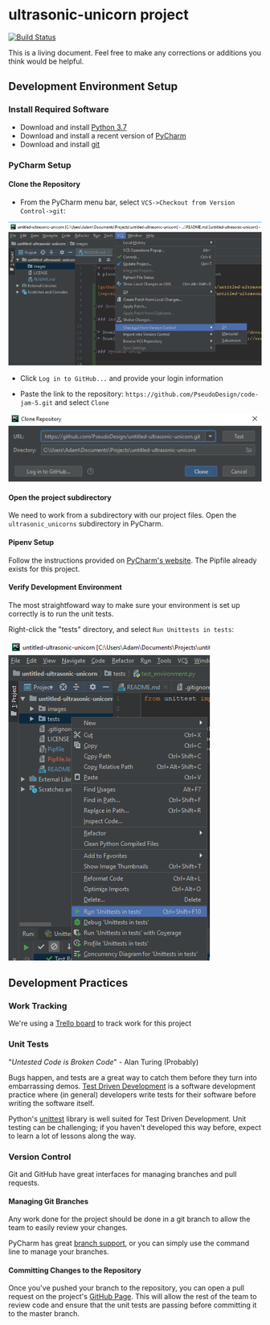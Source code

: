 # ultrasonic-unicorn project

[![Build Status](https://nectr.dev/buildStatus/icon?job=ultrasonic-unicorn)](https://nectr.dev/job/ultrasonic-unicorn/)

This is a living document.  Feel free to make any corrections or additions you 
think would be helpful.

[github_page]: https://github.com/PseudoDesign/code-jam-5
[repository]: https://github.com/PseudoDesign/code-jam-5.git

## Development Environment Setup

### Install Required Software

* Download and install [Python 3.7](https://www.python.org/downloads/)
* Download and install a recent version of [PyCharm](https://www.jetbrains.com/pycharm/download)
* Download and install [git](https://git-scm.com/downloads)

### PyCharm Setup

#### Clone the Repository

* From the PyCharm menu bar, select `VCS->Checkout from Version Control->git`:

![](images/git-checkout.png)

* Click `Log in to GitHub...` and provide your login information

* Paste the link to the repository:
 `https://github.com/PseudoDesign/code-jam-5.git` and select `Clone`

![](images/clone.png)

#### Open the project subdirectory
We need to work from a subdirectory with our project files.  Open the `ultrasonic_unicorns`
subdirectory in PyCharm.

#### Pipenv Setup

Follow the instructions provided on [PyCharm's website](https://www.jetbrains.com/help/pycharm/pipenv.html).
The Pipfile already exists for this project.

#### Verify Development Environment

The most straightfoward way to make sure your environment is set up correctly is to run the unit tests.

Right-click the "tests" directory, and select `Run Unittests in tests`:

![](images/run-tests.png)


## Development Practices

### Work Tracking

We're using a [Trello board](https://trello.com/b/7Ps4Girs/codejam-summer-2019) to track work for this project

### Unit Tests

"*Untested Code is Broken Code*" - Alan Turing (Probably)

Bugs happen, and tests are a great way to catch them before they turn 
into embarrassing demos.  [Test Driven Development](https://en.wikipedia.org/wiki/Test-driven_development)
is a software development practice where (in general) developers write tests for
their software before writing the software itself.

Python's [unittest](https://www.geeksforgeeks.org/unit-testing-python-unittest/) 
library is well suited for Test Driven Development.  Unit testing can be challenging;
if you haven't developed this way before, expect to learn a lot of lessons along the way.


### Version Control

Git and GitHub have great interfaces for managing branches and pull requests.

#### Managing Git Branches

Any work done for the project should be done in a git branch to allow the team to easily review your changes.

PyCharm has great [branch support](https://www.jetbrains.com/help/pycharm/manage-branches.html), 
or you can simply use the command line to manage your branches.  

#### Committing Changes to the Repository

Once you've pushed your branch to the repository, you can open a pull request on
the project's [GitHub Page][github_page].  This will allow the rest of the team to
review code and ensure that the unit tests are passing before committing it to the master branch.